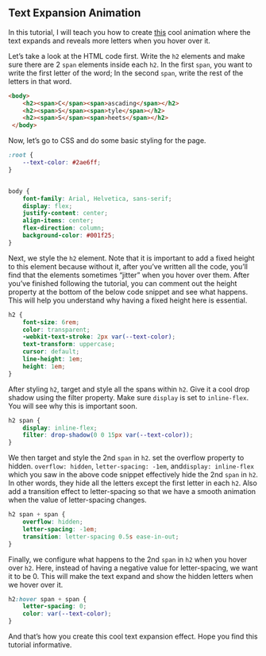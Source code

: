 <h2>Text Expansion Animation</h2>

In this tutorial, I will teach you how to create [this](https://userclassgit.github.io/expanding-text-animation/) cool animation where the text expands and reveals more letters when you hover over it.

Let’s take a look at the HTML code first. Write the ```h2``` elements and make sure there are 2 ```span``` elements inside each ```h2```. In the first ```span```, you want to write the first letter of the word; In the second ```span```, write the rest of the letters in that word.

````markdown
<body>
    <h2><span>C</span><span>ascading</span></h2>
    <h2><span>S</span><span>tyle</span></h2>
    <h2><span>S</span><span>heets</span></h2>
 </body>
````

Now, let’s go to CSS and do some basic styling for the page.

```css
:root {
    --text-color: #2ae6ff;
}


body {
    font-family: Arial, Helvetica, sans-serif;
    display: flex;
    justify-content: center;
    align-items: center;
    flex-direction: column;
    background-color: #001f25;
}
```

Next, we style the ```h2``` element. Note that it is important to add a fixed height to this element because without it, after you’ve written all the code, you’ll find that the elements sometimes “jitter” when you hover over them. After you’ve finished following the tutorial, you can comment out the height property at the bottom of the below code snippet and see what happens. This will help you understand why having a fixed height here is essential.

```css
h2 {
    font-size: 6rem;
    color: transparent;
    -webkit-text-stroke: 2px var(--text-color); 
    text-transform: uppercase;
    cursor: default;
    line-height: 1em;
    height: 1em;
}
```

After styling ```h2```, target and style all the spans within ```h2```. Give it a cool drop shadow using the filter property. Make sure ```display``` is set to ```inline-flex```. You will see why this is important soon.

```css
h2 span {
    display: inline-flex;
    filter: drop-shadow(0 0 15px var(--text-color));
}
```

We then target and style the 2nd ```span``` in ```h2```. set the overflow property to hidden. ```overflow: hidden```,  ```letter-spacing: -1em```, and```display: inline-flex``` which you saw in the above code snippet effectively hide the 2nd ```span``` in ```h2```. In other words, they hide all the letters except the first letter in each ```h2```. Also add a transition effect to letter-spacing so that we have a smooth animation when the value of letter-spacing changes.

```css
h2 span + span {
    overflow: hidden;
    letter-spacing: -1em;
    transition: letter-spacing 0.5s ease-in-out;
}
```

Finally, we configure what happens to the 2nd ```span``` in ```h2``` when you hover over ```h2```. Here, instead of having a negative value for letter-spacing, we want it to be 0. This will make the text expand and show the hidden letters when we hover over it.

```css
h2:hover span + span {
    letter-spacing: 0;
    color: var(--text-color);
}
```

And that’s how you create this cool text expansion effect. Hope you find this tutorial informative.